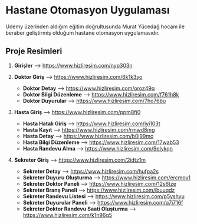 # Hastane Otomasyon Uygulaması

 Udemy üzerinden aldığım eğitim doğrultusunda Murat Yücedağ hocam ile beraber geliştirmiş olduğum hastane otomasyon uygulamasıdır.
 
 
## Proje Resimleri
 
 1. **Girişler** --> https://www.hizliresim.com/nyp303n
 
 2.  **Doktor Giriş** --> https://www.hizliresim.com/6k1k3yo 
       - **Doktor Detay** --> https://www.hizliresim.com/oroz49q
       - **Doktor Bilgi Düzenleme** --> https://www.hizliresim.com/f761h8k
       - **Doktor Duyurular** --> https://www.hizliresim.com/7ho76bu
 
 
 3.  **Hasta Giriş** --> https://www.hizliresim.com/ppm8fj0
       - **Hasta Hatalı Giriş** --> https://www.hizliresim.com/iyi103t
       - **Hasta Kayıt** --> https://www.hizliresim.com/rmwd8mg
       - **Hasta Detay** --> https://www.hizliresim.com/b0j99mo
       - **Hasta Bilgi Düzenleme** --> https://www.hizliresim.com/17wab53
       - **Hasta Randevu Alma** --> https://www.hizliresim.com/9elykqn
 
 4.  **Sekreter Giriş** --> https://www.hizliresim.com/2idtz1m
       - **Sekreter Detay** --> https://www.hizliresim.com/hufpa2s
       - **Sekreter Duyuru Oluşturma** --> https://www.hizliresim.com/ercmov1
       - **Sekreter Doktor Paneli** --> https://www.hizliresim.com/12s6tze
       - **Sekreter Branş Paneli** --> https://www.hizliresim.com/lbuuqdz
       - **Sekreter Randevu Listesi** --> https://www.hizliresim.com/p5yshyu
       - **Sekreter Duyurular Paneli** --> https://www.hizliresim.com/q7i716f
       - **Sekreter Doktor Randevu Saati Oluşturma** --> https://www.hizliresim.com/k1n96q5
 
 
 
 
 
 

 
 
 
 
 
 
 
 
 

